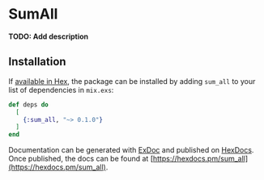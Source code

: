 # SumAll

**TODO: Add description**

## Installation

If [available in Hex](https://hex.pm/docs/publish), the package can be installed
by adding `sum_all` to your list of dependencies in `mix.exs`:

```elixir
def deps do
  [
    {:sum_all, "~> 0.1.0"}
  ]
end
```

Documentation can be generated with [ExDoc](https://github.com/elixir-lang/ex_doc)
and published on [HexDocs](https://hexdocs.pm). Once published, the docs can
be found at [https://hexdocs.pm/sum_all](https://hexdocs.pm/sum_all).

